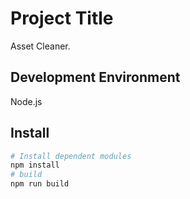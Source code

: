 # Project Title

Asset Cleaner.

## Development Environment

Node.js

## Install

```bash
# Install dependent modules
npm install
# build
npm run build
```
